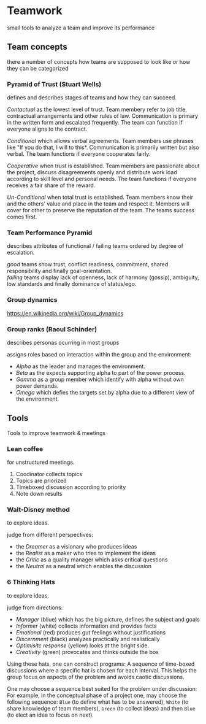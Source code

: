 # Teamwork
small tools to analyze a team and improve its performance

## Team concepts
there a number of concepts how teams are supposed to look like or how they can be categorized

### Pyramid of Trust (Stuart Wells)
defines and describes stages of teams and how they can succeed.

*Contactual* as the lowest level of trust. Team membery refer to job title, contractual arrangements and other rules of law. Communication is primary in the written form and escalated frequently. The team can function if everyone aligns to the contract.

*Conditional* which allows verbal agreements. Team members use phrases like "If you do that, I will to this*. Communication is primarily written but also verbal. The team functions if everyone cooperates fairly.

*Cooperative* when trust is established. Team members are passionate about the project, discuss disagreements openly and distribute work load according to skill level and personal needs. The team functions if everyone receives a fair share of the reward.

*Un-Conditional* when total trust is established. Team members know their and the others' value and place in the team and respect it. Members will cover for other to preserve the reputation of the team. The teams success comes first.

### Team Performance Pyramid
describes attributes of functional / failing teams ordered by degree of escalation.

*good* teams show trust, conflict readiness, commitment, shared responsibility and finally goal-orientation.  
*failing* teams display lack of openness, lack of harmony (gossip), ambiguity, low standards and finally dominance of status/ego.

### Group dynamics
https://en.wikipedia.org/wiki/Group_dynamics

### Group ranks (Raoul Schinder)
describes personas ocurring in most groups

assigns roles based on interaction within the group and the environment:

- *Alpha* as the leader and manages the environment.  
- *Beta* as the expects supporting alpha to part of the power process.  
- *Gamma* as a group member which identify with alpha without own power demands.  
- *Omega* which defies the targets set by alpha due to a different view of the environment.

## Tools
Tools to improve teamwork & meetings

### Lean coffee
for unstructured meetings.

1. Coodinator collects topics
2. Topics are priorized
3. Timeboxed discussion according to priority
4. Note down results

### Walt-Disney method
to explore ideas.

judge from different perspectives:

- the *Dreamer* as a visionary who produces ideas
- the *Realist* as a maker who tries to implement the ideas
- the *Critic* as a quality manager which asks critical questions
- the *Neutral* as a neutral which enables the discussion

### 6 Thinking Hats
to explore ideas.

judge from directions:

- *Manager* (bliue) which has the big picture, defines the subject and goals
- *Informer* (white) collects information and provides facts
- *Emotional* (red) produces gut feelings without justifications
- *Discernment* (black) analyzes practically and realistically
- *Optimisitc response* (yellow) looks at the bright side.
- *Creativity* (green) provocates and thinks outside the box

Using these hats, one can construct programs: A sequence of time-boxed discussions where a specific hat is chosen for each interval. This helps the group focus on aspects of the problem and avoids caotic discussions. 

One may choose a sequence best suited for the problem under discussion: For example, in the conceptual phase of a project one, may choose the following sequence: `Blue` (to define what has to be answered), `White` (to share knowledge of team members), `Green` (to collect ideas) and then `Blue` (to elect an idea to focus on next).
